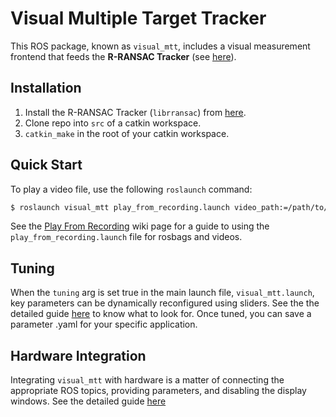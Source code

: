 Visual Multiple Target Tracker
==============================

This ROS package, known as `visual_mtt`, includes a visual measurement frontend that feeds the **R-RANSAC Tracker** (see [here](https://magiccvs.byu.edu/gitlab/robust_tracking/rransac)).

## Installation

1. Install the R-RANSAC Tracker (`librransac`) from [here](https://magiccvs.byu.edu/gitlab/robust_tracking/rransac).
2. Clone repo into `src` of a catkin workspace.
3. `catkin_make` in the root of your catkin workspace.

## Quick Start

To play a video file, use the following `roslaunch` command:

```bash
$ roslaunch visual_mtt play_from_recording.launch video_path:=/path/to/video.mp4 fps:=30
```

See the [Play From Recording](https://magiccvs.byu.edu/gitlab/robust_tracking/visual_mtt/wikis/videos-and-rosbags) wiki page for a guide to using the `play_from_recording.launch` file for rosbags and videos.

## Tuning
When the `tuning` arg is set true in the main launch file, `visual_mtt.launch`, key parameters can be dynamically reconfigured using sliders. See the the detailed guide [here](https://magiccvs.byu.edu/gitlab/robust_tracking/visual_mtt/wikis/tuning) to know what to look for. Once tuned, you can save a parameter .yaml for your specific application.

## Hardware Integration
Integrating `visual_mtt` with hardware is a matter of connecting the appropriate ROS topics, providing parameters, and disabling the display windows. See the detailed guide [here](https://magiccvs.byu.edu/gitlab/robust_tracking/visual_mtt/wikis/hardware-integration)